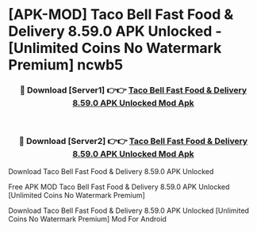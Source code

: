 # [APK-MOD] Taco Bell Fast Food & Delivery 8.59.0 APK Unlocked - [Unlimited Coins No Watermark Premium] ncwb5



<div align="center">
<h3>🔴 Download [Server1] 👉👉 <a href="https://momento.my/?title=Taco_Bell_Fast_Food_&_Delivery_8.59.0_APK_Unlocked">Taco Bell Fast Food & Delivery 8.59.0 APK Unlocked Mod Apk</a></h3><br>

<h3>🔴 Download [Server2] 👉👉 <a href="https://momento.my/?title=Taco_Bell_Fast_Food_&_Delivery_8.59.0_APK_Unlocked">Taco Bell Fast Food & Delivery 8.59.0 APK Unlocked Mod Apk</a></h3>
</div>



Download Taco Bell Fast Food & Delivery 8.59.0 APK Unlocked 

Free APK MOD Taco Bell Fast Food & Delivery 8.59.0 APK Unlocked [Unlimited Coins No Watermark Premium]

Download Taco Bell Fast Food & Delivery 8.59.0 APK Unlocked [Unlimited Coins No Watermark Premium] Mod For Android
